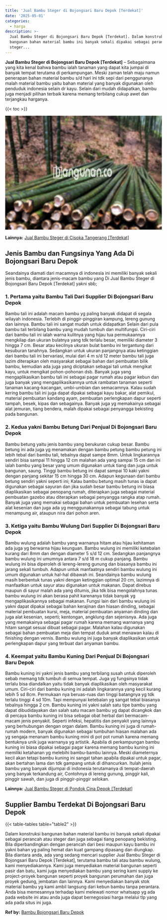 ```yaml
---
title: 'Jual Bambu Steger di Bojongsari Baru Depok [Terdekat]'
date: '2025-05-01'
categories:
  - harga
description: >-
  Jual Bambu Steger di Bojongsari Baru Depok [Terdekat]. Dalam konstruksi
  bangunan bahan material bambu ini banyak sekali dipakai sebagai perancah atau
  steger...
---
```


**Jual Bambu Steger di Bojongsari Baru Depok \[Terdekat\]** – Sebagaimana yang kita kenal bahwa bambu ialah tanaman yang dapat kita jumpai di banyak tempat terutama di perkampungan. Meski zaman telah maju namun penerapan bahan material bambu s/d hari ini tdk sepi dari penggunanya malah material bambu yaitu bahan material yang banyak digunakan oleh penduduk indonesia selain dr kayu. Selain dari mudah didapatkan, bambu juga menjadi pilihan terbaik karena memang terbilang cukup awet dan terjangkau harganya.

{{< toc >}}

![Jual Bambu Steger di Bojongsari Baru Depok [Terdekat]](/images/jual-bambu-tali-07.png)

**Lainnya:** [Jual Bambu Steger di Cisoka Tangerang \[Terdekat\]](https://bambu.bangunan.co/jual-bambu-steger-di-cisoka-tangerang-terdekat/)

## Jenis Bambu dan Fungsinya Yang Ada Di Bojongsari Baru Depok

Seandainya diamati dari macamnya di indonesia ini memiliki banyak sekali jenis bambu, diantara jenis-macam bambu yang Di Jual Bambu Steger di Bojongsari Baru Depok \[Terdekat\] yakni sbb;

### 1\. Pertama yaitu Bambu Tali Dari Supplier Di Bojongsari Baru Depok

Bambu tali ini adalah macam bambu yg paling banyak didapat di segala wilayah indonesia. Terlebih di pinggir-pinggiran kampung, lereng gunung dan lainnya. Bambu tali ini sangat mudah untuk didapatkan Selain dari pula bambu tali terbilang bambu yang mudah tumbuh dan multifungsi. Ciri-ciri dari bambu tali ini ialah warna kulitnya yang hijau tua permukaannya mengkilap dan ukuran bulatnya yang tdk terlalu besar, memiliki diameter 3 hingga 7 cm. Besar atau kecilnya ukuran bulat bambu ini tergantung dari kesuburan tanahnya. Sedangkan untuk ukuran panjangnya atau ketinggian dari bambu tali ini bervariasi, mulai dari 4 m s/d 12 meter bambu tali juga lazim diterapkan oleh masyarakat sebagai bahan dari pembuatan bilik bambu, kemudian ada juga yang diciptakan sebagai tali untuk mengikat kayu, untuk mengikat pohon-pohonan dsb. Banyak juga yang mengaplikasikan bambu tali ini sebagai pagar rumah atau pagar kebun dan juga banyak yang mengaplikasikannya untuk rambatan tanaman seperti tanaman kacang-kacangan, umbi-umbian dan semacamnya. Kalau sudah kering bambu tali ini juga dapat dipakai sebagai kayu bakar, alat pemikul, material pembuatan kandang ayam, pembuatan perlengkapan dapur seperti tampah, besek, kipas dan sebagainya. Banyak juga yg memakainya sebagai alat jemuran, tiang bendera, malah dipakai sebagai penyangga bekisting pada bangunan.

### 2\. Kedua yakni Bambu Betung Dari Penjual Di Bojongsari Baru Depok

Bambu betung yaitu jenis bambu yang berukuran cukup besar. Bambu betung ini ada juga yg menamakan dengan bambu petung bambu petung ini lebih tebal dari bambu tali, tebalnya dapat sampe 8mm. Untuk lingkarannya sendiri bisa sampai 11 hingga 12 cm malahan ada yang sampai 15 cm dan ini ialah bambu yang besar yang umum digunakan untuk tiang dan juga untuk bangunan, saung. Tinggi bambu betung ini dapat sampai 10 kaki yakni dengan panjang sekitar 15 cm hingga 30 cm. Adapun kegunaan dari bambu betung sendiri yakni seperti ini; Kalau bambu betung masih tunas ia dapat digunakan sebagai sayuran dan jika sudah besar bambu betung ini biasa diaplikasikan sebagai penopang rumah, diterapkan juga sebagai material pembuatan gazebo atau diterapkan sebagai penyangga rangka atap rumah. Banyak juga yang memakai sebagai bahan untuk pembuatan lesehan serta alat kesenian dan juga ada yg menggunakannya sebagai tabung untuk menampung air, ataupun nira dari pohon aren.

### 3\. Ketiga yaitu Bambu Wulung Dari Supplier Di Bojongsari Baru Depok

Bambu wulung adalah bambu yang warnanya hitam atau hijau kehitaman ada juga yg berwarna hijau keunguan. Bambu wulung ini memiliki ketebalan kurang dari 8mm dan dengan diameter 5 s/d 12 cm. Sedangkan panjangnya bambu wulung ini umumnya antara 7 s/d 18 m cukup panjang. Bambu wulung ini bisa diperoleh di lereng-lereng gunung dan biasanya bambu ini jarang sekali tumbuh. Adapun untuk manfaatnya sendiri bambu wulung ini umum digunakan untuk hal-hal dibawah ini. Seandainya bambu wulung masih berbentuk tunas yakni dengan ketinggian optimal 20 cm, lazimnya di manfaatkan untuk sayur atau digunakan untuk makanan. Dapat direbus maupun di sayur malah ada yang ditumis, jika tdk bisa mengolahnya tunas bambu wulung ini akan berasa pahit karenanya tidak banyak yg mengaplikasikannya sebagai makanan. Fungsi lain dari bambu wulung ini yakni dapat dipakai sebagai bahan kerajinan dan hiasan dinding, sebagai material pembuatan kursi, meja, material pembuatan anyaman dinding dan juga alat kesenian, seperti; kentongan, angklung dan sejenisnya. Ada juga yang memakainya sebagai pagar rumah karena memang warnanya yang hitam sangat sesuai dibuat sebagai pagar. Malahan kalau digunakan sebagai bahan pembuatan meja dan tempat duduk amat menawan kalau di finishing dengan vernis. Bambu wulung ini juga banyak diaplikasikan untuk perlengkapan dapur yang terbuat dari anyaman bambu.

### 4\. Keempat yaitu Bambu Kuning Dari Penjual Di Bojongsari Baru Depok

Bambu kuning ini yakni jenis bambu yang terbilang susah untuk diperoleh sebab memang tdk tumbuh di semua tempat. Juga yg fungsinya tidak terlalu bisa diandalkan yaitu tidak banyak diaplikasikan oleh masyarakat umum. Ciri-ciri dari bambu kuning ini adalah lingkarannya yang kecil kurang lebih 5 sd 8cm. Permukaan nya beruas-ruas dan tinggi batangnya yg tdk terlalu tinggi 4 sd 10m. Tapi mempunyai ketebalan yg sangat tebal biasanya tebalnya hingga 2 cm. Bambu kuning ini yakni salah satu tipe bambu yang dapat dibudidayakan dan salah satu macam bambu yg dapat dicangkok dan di percaya bambu kuning ini bisa sebagai obat herbal dari bermacam-macam jenis penyakit. Seperti infeksi, hepatitis dan penyakit yang lainnya yang berhubungan dengan organ dalam. Bambu kuning ini juga di rumah-rumah modern, banyak digunakan sebagai tumbuhan hiasan malahan ada yg sengaja menanam bambu kuning mini di pot pot rumah karena memang bentuknya unik juga warnanya yg artistik. Apabila di perkampungan bambu kuning ini biasa dipakai sebagai pagar karena memang bambu kuning ini memiliki ketahanan yg melebihi bambu-bambu lainnya. Meski diameternya kecil akan tetapi bambu kuning ini sangat tahan apabila dipakai untuk pagar, akan bertahan lama dan tdk gampang untuk di dihancurkan. Itulah jenis bambu yang banyak dijumpai di indonesia terutamanya di tempat-daerah yang banyak terkandung air, Contohnya di lereng gunung, pinggir kali, pinggir sawah, dan juga di pinggir-pinggir selokan.

**Lainnya:** [Jual Bambu Steger di Pondok Cina Depok \[Terdekat\]](https://bambu.bangunan.co/jual-bambu-steger-di-pondok-cina-depok-terdekat/)

## Supplier Bambu Terdekat Di Bojongsari Baru Depok

{{< table-tables table="table2" >}}

Dalam konstruksi bangunan bahan material bambu ini banyak sekali dipakai sebagai perancah atau steger dan juga sebagai tiang penopang bekisting. Bila diperbandingkan dengan perancah dari besi maupun kayu bambu ini yakni bahan yg paling hemat dan kuat gampang dipasang dan diungkap. Bila diantara anda, ada yang sedang mencari supplier Jual Bambu Steger di Bojongsari Baru Depok \[Terdekat\], terutama bambu tali atau bambu wulung, kami menyediakannya. Kami juga menyediakan material bangunan seperti pasir dan batu, kami juga menyediakan bambu yang sering kami supply ke project-proyek bangunan seperti proyek bangunan perumahan dan juga proyek gedung, jembatan dan lainnya. Kami menyediakan banyak stok material bambu yg kami ambil langsung dari kebun bambu tanpa perantara. Anda bisa memesannya terhadap kami melewati nomor whatsapp yg ada pada website ini atau anda juga dapat bernegosiasi harga melalui tlp yang ada pada situs ini juga.

**Ref by:** [Bambu Bojongsari Baru Depok](https://id.wikipedia.org/wiki/Bambu)
